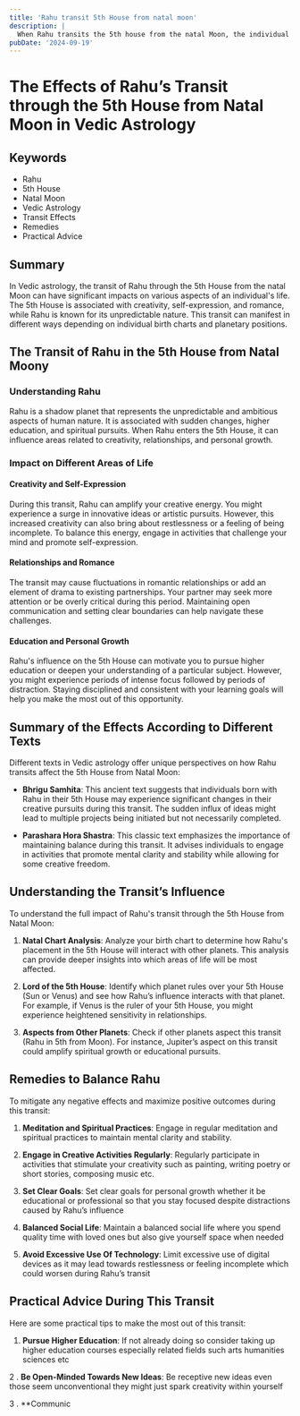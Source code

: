 ```yaml
---
title: 'Rahu transit 5th House from natal moon'
description: |
  When Rahu transits the 5th house from the natal Moon, the individual may face financial difficulties, health issues for children, and mental confusion. There is also a risk of loss of one or both parents and strained family relations.
pubDate: '2024-09-19'
---
```


# The Effects of Rahu’s Transit through the 5th House from Natal Moon in Vedic Astrology

## Keywords

- Rahu
- 5th House
- Natal Moon
- Vedic Astrology
- Transit Effects
- Remedies
- Practical Advice

## Summary

In Vedic astrology, the transit of Rahu through the 5th House from the natal Moon can have significant impacts on various aspects of an individual's life. The 5th House is associated with creativity, self-expression, and romance, while Rahu is known for its unpredictable nature. This transit can manifest in different ways depending on individual birth charts and planetary positions.

## The Transit of Rahu in the 5th House from Natal Moony

### Understanding Rahu

Rahu is a shadow planet that represents the unpredictable and ambitious aspects of human nature. It is associated with sudden changes, higher education, and spiritual pursuits. When Rahu enters the 5th House, it can influence areas related to creativity, relationships, and personal growth.

### Impact on Different Areas of Life

#### Creativity and Self-Expression
During this transit, Rahu can amplify your creative energy. You might experience a surge in innovative ideas or artistic pursuits. However, this increased creativity can also bring about restlessness or a feeling of being incomplete. To balance this energy, engage in activities that challenge your mind and promote self-expression.

#### Relationships and Romance
The transit may cause fluctuations in romantic relationships or add an element of drama to existing partnerships. Your partner may seek more attention or be overly critical during this period. Maintaining open communication and setting clear boundaries can help navigate these challenges.

#### Education and Personal Growth
Rahu's influence on the 5th House can motivate you to pursue higher education or deepen your understanding of a particular subject. However, you might experience periods of intense focus followed by periods of distraction. Staying disciplined and consistent with your learning goals will help you make the most out of this opportunity.

## Summary of the Effects According to Different Texts

Different texts in Vedic astrology offer unique perspectives on how Rahu transits affect the 5th House from Natal Moon:

- **Bhrigu Samhita**: This ancient text suggests that individuals born with Rahu in their 5th House may experience significant changes in their creative pursuits during this transit. The sudden influx of ideas might lead to multiple projects being initiated but not necessarily completed.
  
- **Parashara Hora Shastra**: This classic text emphasizes the importance of maintaining balance during this transit. It advises individuals to engage in activities that promote mental clarity and stability while allowing for some creative freedom.

## Understanding the Transit’s Influence

To understand the full impact of Rahu's transit through the 5th House from Natal Moon:

1. **Natal Chart Analysis**:
   Analyze your birth chart to determine how Rahu's placement in the 5th House will interact with other planets. This analysis can provide deeper insights into which areas of life will be most affected.

2. **Lord of the 5th House**:
   Identify which planet rules over your 5th House (Sun or Venus) and see how Rahu’s influence interacts with that planet. For example, if Venus is the ruler of your 5th House, you might experience heightened sensitivity in relationships.

3. **Aspects from Other Planets**:
   Check if other planets aspect this transit (Rahu in 5th from Moon). For instance, Jupiter’s aspect on this transit could amplify spiritual growth or educational pursuits.

## Remedies to Balance Rahu

To mitigate any negative effects and maximize positive outcomes during this transit:

1. **Meditation and Spiritual Practices**:
   Engage in regular meditation and spiritual practices to maintain mental clarity and stability.

2. **Engage in Creative Activities Regularly**:
   Regularly participate in activities that stimulate your creativity such as painting, writing poetry or short stories, composing music etc.

3. **Set Clear Goals**: 
    Set clear goals for personal growth whether it be educational or professional so that you stay focused despite distractions caused by Rahu’s influence

4. **Balanced Social Life**: 
    Maintain a balanced social life where you spend quality time with loved ones but also give yourself space when needed

5. **Avoid Excessive Use Of Technology**: 
    Limit excessive use of digital devices as it may lead towards restlessness or feeling incomplete which could worsen during Rahu’s transit

## Practical Advice During This Transit

Here are some practical tips to make the most out of this transit:

1. **Pursue Higher Education**: 
    If not already doing so consider taking up higher education courses especially related fields such arts humanities sciences etc

2 . **Be Open-Minded Towards New Ideas**: 
    Be receptive new ideas even those seem unconventional they might just spark creativity within yourself 

3 . **Communic